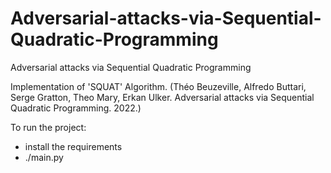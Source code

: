 # Adversarial-attacks-via-Sequential-Quadratic-Programming
Adversarial attacks via Sequential Quadratic Programming

Implementation of 'SQUAT' Algorithm. (Théo Beuzeville, Alfredo Buttari, Serge Gratton, Theo Mary, Erkan Ulker. Adversarial attacks via Sequential Quadratic Programming. 2022.)

To run the project:
  - install the requirements
  - ./main.py
